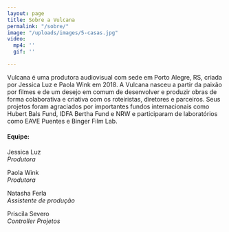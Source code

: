 ```yaml
---
layout: page
title: Sobre a Vulcana
permalink: "/sobre/"
image: "/uploads/images/5-casas.jpg"
video:
  mp4: ''
  gif: ''

---
```

Vulcana é uma produtora audiovisual com sede em Porto Alegre, RS, criada por Jessica Luz e Paola Wink em 2018. A Vulcana nasceu a partir da paixão por filmes e de um desejo em comum de desenvolver e produzir obras de forma colaborativa e criativa com os roteiristas, diretores e parceiros. Seus projetos foram agraciados por importantes fundos internacionais como Hubert Bals Fund, IDFA Bertha Fund e NRW e participaram de laboratórios como EAVE Puentes e Binger Film Lab.

<div class="team-info" markdown="1">

#### Equipe:

Jessica Luz  
_Produtora_

Paola Wink  
_Produtora_

Natasha Ferla  
_Assistente de produção_

Priscila Severo  
_Controller Projetos_
</div>